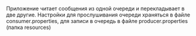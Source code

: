 Приложение читает сообщения из одной очереди и перекладывает в две другие.
Настройки для прослушивания очереди храняться в файле consumer.properties, для записи в очередь в файле producer.properties (папка resources)
